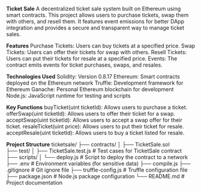**Ticket Sale**
A decentralized ticket sale system built on Ethereum using smart contracts. This project allows users to purchase tickets, swap them with others, and resell them. It features event emissions for better DApp integration and provides a secure and transparent way to manage ticket sales.

**Features**
Purchase Tickets: Users can buy tickets at a specified price.
Swap Tickets: Users can offer their tickets for swap with others.
Resell Tickets: Users can put their tickets for resale at a specified price.
Events: The contract emits events for ticket purchases, swaps, and resales.

**Technologies Used**
Solidity: Version 0.8.17
Ethereum: Smart contracts deployed on the Ethereum network
Truffle: Development framework for Ethereum
Ganache: Personal Ethereum blockchain for development
Node.js: JavaScript runtime for testing and scripts


**Key Functions**
buyTicket(uint ticketId): Allows users to purchase a ticket.
offerSwap(uint ticketId): Allows users to offer their ticket for a swap.
acceptSwap(uint ticketId): Allows users to accept a swap offer for their ticket.
resaleTicket(uint price): Allows users to put their ticket for resale.
acceptResale(uint ticketId): Allows users to buy a ticket listed for resale.

**Project Structure**
ticketsale/
├── contracts/
│   ├── TicketSale.sol             
├── test/
│   ├── TicketSale.test.js          # Test cases for TicketSale contract       
├── scripts/
│   └── deploy.js # Script to deploy the contract to a network
├── .env                             # Environment variables (for sensitive data)
├── compile.js
├── .gitignore                       # Git ignore file
├── truffle-config.js               # Truffle configuration file
├── package.json                     # Node.js package configuration
└── README.md                        # Project documentation



